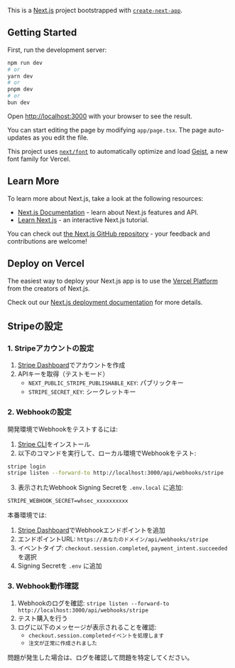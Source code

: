 This is a [Next.js](https://nextjs.org) project bootstrapped with [`create-next-app`](https://nextjs.org/docs/app/api-reference/cli/create-next-app).

## Getting Started

First, run the development server:

```bash
npm run dev
# or
yarn dev
# or
pnpm dev
# or
bun dev
```

Open [http://localhost:3000](http://localhost:3000) with your browser to see the result.

You can start editing the page by modifying `app/page.tsx`. The page auto-updates as you edit the file.

This project uses [`next/font`](https://nextjs.org/docs/app/building-your-application/optimizing/fonts) to automatically optimize and load [Geist](https://vercel.com/font), a new font family for Vercel.

## Learn More

To learn more about Next.js, take a look at the following resources:

- [Next.js Documentation](https://nextjs.org/docs) - learn about Next.js features and API.
- [Learn Next.js](https://nextjs.org/learn) - an interactive Next.js tutorial.

You can check out [the Next.js GitHub repository](https://github.com/vercel/next.js) - your feedback and contributions are welcome!

## Deploy on Vercel

The easiest way to deploy your Next.js app is to use the [Vercel Platform](https://vercel.com/new?utm_medium=default-template&filter=next.js&utm_source=create-next-app&utm_campaign=create-next-app-readme) from the creators of Next.js.

Check out our [Next.js deployment documentation](https://nextjs.org/docs/app/building-your-application/deploying) for more details.

## Stripeの設定

### 1. Stripeアカウントの設定

1. [Stripe Dashboard](https://dashboard.stripe.com)でアカウントを作成
2. APIキーを取得（テストモード）
   - `NEXT_PUBLIC_STRIPE_PUBLISHABLE_KEY`: パブリックキー
   - `STRIPE_SECRET_KEY`: シークレットキー

### 2. Webhookの設定

開発環境でWebhookをテストするには:

1. [Stripe CLI](https://stripe.com/docs/stripe-cli)をインストール
2. 以下のコマンドを実行して、ローカル環境でWebhookをテスト:

```bash
stripe login
stripe listen --forward-to http://localhost:3000/api/webhooks/stripe
```

3. 表示されたWebhook Signing Secretを `.env.local` に追加:

```
STRIPE_WEBHOOK_SECRET=whsec_xxxxxxxxxx
```

本番環境では:

1. [Stripe Dashboard](https://dashboard.stripe.com/webhooks)でWebhookエンドポイントを追加
2. エンドポイントURL: `https://あなたのドメイン/api/webhooks/stripe`
3. イベントタイプ: `checkout.session.completed`, `payment_intent.succeeded` を選択
4. Signing Secretを `.env` に追加

### 3. Webhook動作確認

1. Webhookのログを確認: `stripe listen --forward-to http://localhost:3000/api/webhooks/stripe`
2. テスト購入を行う
3. ログに以下のメッセージが表示されることを確認:
   - `checkout.session.completedイベントを処理します`
   - `注文が正常に作成されました`

問題が発生した場合は、ログを確認して問題を特定してください。
